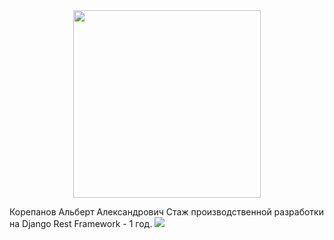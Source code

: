 <div id="header" align="center">
  <img src="https://img.freepik.com/free-vector/laptop-with-program-code-isometric-icon-software-development-programming-applications-dark-neon_39422-971.jpg" width="300"/>
</div>

Корепанов Альберт Александрович
Стаж производственной разработки на Django Rest Framework - 1 год.
<a>
    <img src="https://img.shields.io/badge/Telegram-2CA5E0?style=flat-squeare&logo=telegram&logoColor=white"/>
</a>
